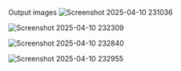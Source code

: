 Output images
![Screenshot 2025-04-10 231036](https://github.com/user-attachments/assets/66376324-26ba-4f48-bbdc-093e4b8ca971)

![Screenshot 2025-04-10 232309](https://github.com/user-attachments/assets/ced7be1b-1a32-497f-8a4c-bb0537e2bd09)

![Screenshot 2025-04-10 232840](https://github.com/user-attachments/assets/1bbbbf9c-f0d2-4fd3-86f2-5a574dba8929)

![Screenshot 2025-04-10 232955](https://github.com/user-attachments/assets/b60ad35f-4d47-43e7-85c1-6a3a1ef1e4ae)
